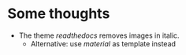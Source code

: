 # Some thoughts 

- The theme *readthedocs* removes images in italic. 
    - Alternative: use *material* as template instead